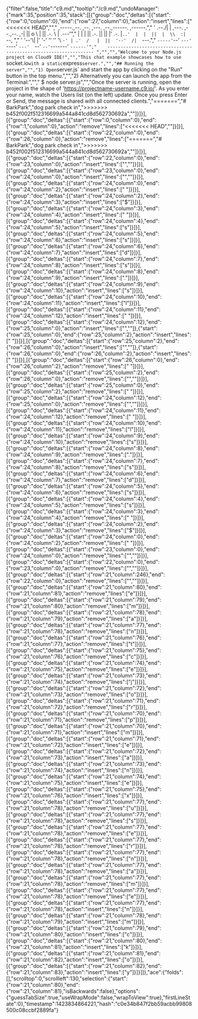 {"filter":false,"title":"c9.md","tooltip":"/c9.md","undoManager":{"mark":35,"position":35,"stack":[[{"group":"doc","deltas":[{"start":{"row":0,"column":0},"end":{"row":27,"column":0},"action":"insert","lines":["<<<<<<< HEAD","","     ,-----.,--.                  ,--. ,---.   ,--.,------.  ,------.","    '  .--./|  | ,---. ,--.,--. ,-|  || o   \\  |  ||  .-.  \\ |  .---'","    |  |    |  || .-. ||  ||  |' .-. |`..'  |  |  ||  |  \\  :|  `--, ","    '  '--'\\|  |' '-' ''  ''  '\\ `-' | .'  /   |  ||  '--'  /|  `---.","     `-----'`--' `---'  `----'  `---'  `--'    `--'`-------' `------'","    ----------------------------------------------------------------- ","","","Welcome to your Node.js project on Cloud9 IDE!","","This chat example showcases how to use `socket.io` with a static `express` server.","","## Running the server","","1) Open `server.js` and start the app by clicking on the \"Run\" button in the top menu.","","2) Alternatively you can launch the app from the Terminal:","","    $ node server.js","","Once the server is running, open the project in the shape of 'https://projectname-username.c9.io/'. As you enter your name, watch the Users list (on the left) update. Once you press Enter or Send, the message is shared with all connected clients.","=======","# BarkPark","dog park check in",">>>>>>> b452f002f512316699a544a841cd8d562730692a",""]}]}],[{"group":"doc","deltas":[{"start":{"row":0,"column":0},"end":{"row":1,"column":0},"action":"remove","lines":["<<<<<<< HEAD",""]}]}],[{"group":"doc","deltas":[{"start":{"row":22,"column":0},"end":{"row":26,"column":0},"action":"remove","lines":["=======","# BarkPark","dog park check in",">>>>>>> b452f002f512316699a544a841cd8d562730692a",""]}]}],[{"group":"doc","deltas":[{"start":{"row":22,"column":0},"end":{"row":23,"column":0},"action":"insert","lines":["",""]}]}],[{"group":"doc","deltas":[{"start":{"row":23,"column":0},"end":{"row":24,"column":0},"action":"insert","lines":["",""]}]}],[{"group":"doc","deltas":[{"start":{"row":24,"column":0},"end":{"row":24,"column":2},"action":"insert","lines":["  "]}]}],[{"group":"doc","deltas":[{"start":{"row":24,"column":2},"end":{"row":24,"column":3},"action":"insert","lines":["$"]}]}],[{"group":"doc","deltas":[{"start":{"row":24,"column":3},"end":{"row":24,"column":4},"action":"insert","lines":[" "]}]}],[{"group":"doc","deltas":[{"start":{"row":24,"column":4},"end":{"row":24,"column":5},"action":"insert","lines":["s"]}]}],[{"group":"doc","deltas":[{"start":{"row":24,"column":5},"end":{"row":24,"column":6},"action":"insert","lines":["s"]}]}],[{"group":"doc","deltas":[{"start":{"row":24,"column":6},"end":{"row":24,"column":7},"action":"insert","lines":["d"]}]}],[{"group":"doc","deltas":[{"start":{"row":24,"column":7},"end":{"row":24,"column":8},"action":"insert","lines":["s"]}]}],[{"group":"doc","deltas":[{"start":{"row":24,"column":8},"end":{"row":24,"column":9},"action":"insert","lines":["."]}]}],[{"group":"doc","deltas":[{"start":{"row":24,"column":9},"end":{"row":24,"column":10},"action":"insert","lines":["s"]}]}],[{"group":"doc","deltas":[{"start":{"row":24,"column":10},"end":{"row":24,"column":11},"action":"insert","lines":["l"]}]}],[{"group":"doc","deltas":[{"start":{"row":24,"column":11},"end":{"row":24,"column":12},"action":"insert","lines":[" "]}]}],[{"group":"doc","deltas":[{"start":{"row":24,"column":12},"end":{"row":25,"column":0},"action":"insert","lines":["",""]},{"start":{"row":25,"column":0},"end":{"row":25,"column":2},"action":"insert","lines":["  "]}]}],[{"group":"doc","deltas":[{"start":{"row":25,"column":2},"end":{"row":26,"column":0},"action":"insert","lines":["",""]},{"start":{"row":26,"column":0},"end":{"row":26,"column":2},"action":"insert","lines":["  "]}]}],[{"group":"doc","deltas":[{"start":{"row":26,"column":0},"end":{"row":26,"column":2},"action":"remove","lines":["  "]}]}],[{"group":"doc","deltas":[{"start":{"row":25,"column":2},"end":{"row":26,"column":0},"action":"remove","lines":["",""]}]}],[{"group":"doc","deltas":[{"start":{"row":25,"column":0},"end":{"row":25,"column":2},"action":"remove","lines":["  "]}]}],[{"group":"doc","deltas":[{"start":{"row":24,"column":12},"end":{"row":25,"column":0},"action":"remove","lines":["",""]}]}],[{"group":"doc","deltas":[{"start":{"row":24,"column":11},"end":{"row":24,"column":12},"action":"remove","lines":[" "]}]}],[{"group":"doc","deltas":[{"start":{"row":24,"column":10},"end":{"row":24,"column":11},"action":"remove","lines":["l"]}]}],[{"group":"doc","deltas":[{"start":{"row":24,"column":9},"end":{"row":24,"column":10},"action":"remove","lines":["s"]}]}],[{"group":"doc","deltas":[{"start":{"row":24,"column":8},"end":{"row":24,"column":9},"action":"remove","lines":["."]}]}],[{"group":"doc","deltas":[{"start":{"row":24,"column":7},"end":{"row":24,"column":8},"action":"remove","lines":["s"]}]}],[{"group":"doc","deltas":[{"start":{"row":24,"column":6},"end":{"row":24,"column":7},"action":"remove","lines":["d"]}]}],[{"group":"doc","deltas":[{"start":{"row":24,"column":5},"end":{"row":24,"column":6},"action":"remove","lines":["s"]}]}],[{"group":"doc","deltas":[{"start":{"row":24,"column":4},"end":{"row":24,"column":5},"action":"remove","lines":["s"]}]}],[{"group":"doc","deltas":[{"start":{"row":24,"column":3},"end":{"row":24,"column":4},"action":"remove","lines":[" "]}]}],[{"group":"doc","deltas":[{"start":{"row":24,"column":2},"end":{"row":24,"column":3},"action":"remove","lines":["$"]}]}],[{"group":"doc","deltas":[{"start":{"row":24,"column":0},"end":{"row":24,"column":2},"action":"remove","lines":["  "]}]}],[{"group":"doc","deltas":[{"start":{"row":23,"column":0},"end":{"row":24,"column":0},"action":"remove","lines":["",""]}]}],[{"group":"doc","deltas":[{"start":{"row":22,"column":0},"end":{"row":23,"column":0},"action":"remove","lines":["",""]}]}],[{"group":"doc","deltas":[{"start":{"row":21,"column":246},"end":{"row":22,"column":0},"action":"remove","lines":["",""]}]}],[{"group":"doc","deltas":[{"start":{"row":21,"column":80},"end":{"row":21,"column":81},"action":"remove","lines":["e"]}]}],[{"group":"doc","deltas":[{"start":{"row":21,"column":79},"end":{"row":21,"column":80},"action":"remove","lines":["m"]}]}],[{"group":"doc","deltas":[{"start":{"row":21,"column":78},"end":{"row":21,"column":79},"action":"remove","lines":["a"]}]}],[{"group":"doc","deltas":[{"start":{"row":21,"column":77},"end":{"row":21,"column":78},"action":"remove","lines":["n"]}]}],[{"group":"doc","deltas":[{"start":{"row":21,"column":76},"end":{"row":21,"column":77},"action":"remove","lines":["t"]}]}],[{"group":"doc","deltas":[{"start":{"row":21,"column":75},"end":{"row":21,"column":76},"action":"remove","lines":["c"]}]}],[{"group":"doc","deltas":[{"start":{"row":21,"column":74},"end":{"row":21,"column":75},"action":"remove","lines":["e"]}]}],[{"group":"doc","deltas":[{"start":{"row":21,"column":73},"end":{"row":21,"column":74},"action":"remove","lines":["j"]}]}],[{"group":"doc","deltas":[{"start":{"row":21,"column":72},"end":{"row":21,"column":73},"action":"remove","lines":["o"]}]}],[{"group":"doc","deltas":[{"start":{"row":21,"column":71},"end":{"row":21,"column":72},"action":"remove","lines":["r"]}]}],[{"group":"doc","deltas":[{"start":{"row":21,"column":70},"end":{"row":21,"column":71},"action":"remove","lines":["p"]}]}],[{"group":"doc","deltas":[{"start":{"row":21,"column":70},"end":{"row":21,"column":71},"action":"insert","lines":["m"]}]}],[{"group":"doc","deltas":[{"start":{"row":21,"column":71},"end":{"row":21,"column":72},"action":"insert","lines":["e"]}]}],[{"group":"doc","deltas":[{"start":{"row":21,"column":72},"end":{"row":21,"column":73},"action":"insert","lines":["a"]}]}],[{"group":"doc","deltas":[{"start":{"row":21,"column":73},"end":{"row":21,"column":74},"action":"insert","lines":["n"]}]}],[{"group":"doc","deltas":[{"start":{"row":21,"column":74},"end":{"row":21,"column":75},"action":"insert","lines":["e"]}]}],[{"group":"doc","deltas":[{"start":{"row":21,"column":75},"end":{"row":21,"column":76},"action":"insert","lines":["x"]}]}],[{"group":"doc","deltas":[{"start":{"row":21,"column":77},"end":{"row":21,"column":78},"action":"remove","lines":["u"]}]}],[{"group":"doc","deltas":[{"start":{"row":21,"column":77},"end":{"row":21,"column":78},"action":"remove","lines":["s"]}]}],[{"group":"doc","deltas":[{"start":{"row":21,"column":77},"end":{"row":21,"column":78},"action":"remove","lines":["e"]}]}],[{"group":"doc","deltas":[{"start":{"row":21,"column":77},"end":{"row":21,"column":78},"action":"remove","lines":["r"]}]}],[{"group":"doc","deltas":[{"start":{"row":21,"column":77},"end":{"row":21,"column":78},"action":"remove","lines":["n"]}]}],[{"group":"doc","deltas":[{"start":{"row":21,"column":77},"end":{"row":21,"column":78},"action":"remove","lines":["a"]}]}],[{"group":"doc","deltas":[{"start":{"row":21,"column":77},"end":{"row":21,"column":78},"action":"remove","lines":["m"]}]}],[{"group":"doc","deltas":[{"start":{"row":21,"column":77},"end":{"row":21,"column":78},"action":"remove","lines":["e"]}]}],[{"group":"doc","deltas":[{"start":{"row":21,"column":77},"end":{"row":21,"column":78},"action":"insert","lines":["n"]}]}],[{"group":"doc","deltas":[{"start":{"row":21,"column":78},"end":{"row":21,"column":79},"action":"insert","lines":["m"]}]}],[{"group":"doc","deltas":[{"start":{"row":21,"column":79},"end":{"row":21,"column":80},"action":"insert","lines":["c"]}]}],[{"group":"doc","deltas":[{"start":{"row":21,"column":80},"end":{"row":21,"column":81},"action":"insert","lines":["k"]}]}],[{"group":"doc","deltas":[{"start":{"row":21,"column":81},"end":{"row":21,"column":82},"action":"insert","lines":["o"]}]}],[{"group":"doc","deltas":[{"start":{"row":21,"column":82},"end":{"row":21,"column":83},"action":"insert","lines":["y"]}]}]]},"ace":{"folds":[],"scrolltop":0,"scrollleft":130,"selection":{"start":{"row":21,"column":80},"end":{"row":21,"column":81},"isBackwards":false},"options":{"guessTabSize":true,"useWrapMode":false,"wrapToView":true},"firstLineState":0},"timestamp":1423834864221,"hash":"c0e34b847f2bb59acbb99808500c08ccbf2889fa"}
